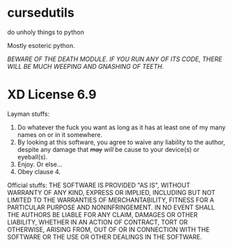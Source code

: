 # cursedutils
do unholy things to python

Mostly esoteric python.

*BEWARE OF THE DEATH MODULE. IF YOU RUN ANY OF ITS CODE, THERE WILL BE MUCH WEEPING AND GNASHING OF TEETH.*

# XD License 6.9

Layman stuffs:
1. Do whatever the fuck you want as long as it has at least one of my many names on or in it somewhere.
2. By looking at this software, you agree to waive any liability to the author, despite any damage that ~~may~~ *will* be cause to your device(s) or eyeball(s).
3. Enjoy. Or else...
4. Obey clause 4.

Official stuffs:
THE SOFTWARE IS PROVIDED "AS IS", WITHOUT WARRANTY OF ANY KIND,
EXPRESS OR IMPLIED, INCLUDING BUT NOT LIMITED TO THE WARRANTIES OF
MERCHANTABILITY, FITNESS FOR A PARTICULAR PURPOSE AND NONINFRINGEMENT.
IN NO EVENT SHALL THE AUTHORS BE LIABLE FOR ANY CLAIM, DAMAGES OR
OTHER LIABILITY, WHETHER IN AN ACTION OF CONTRACT, TORT OR OTHERWISE,
ARISING FROM, OUT OF OR IN CONNECTION WITH THE SOFTWARE OR THE USE OR
OTHER DEALINGS IN THE SOFTWARE.
